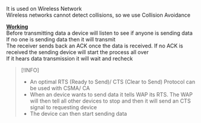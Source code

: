 It is used on Wireless Network  
Wireless networks cannot detect collisions, so we use Collision Avoidance

**<u>Working</u>**  
Before transmitting data a device will listen to see if anyone is sending data  
If no one is sending data then it will transmit  
The receiver sends back an ACK once the data is received. If no ACK is received the sending device will start the process all over  
If it hears data transmission it will wait and recheck

 > [!INFO]
 > * An optimal RTS (Ready to Send)/ CTS (Clear to Send) Protocol can be used with CSMA/ CA
 > * When an device wants to send data it tells WAP its RTS. The WAP will then tell all other devices to stop and then it will send an CTS signal to requesting device
 > * The device can then start sending data
